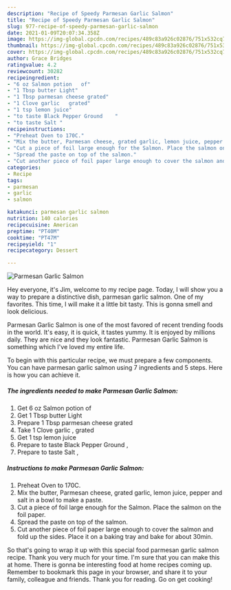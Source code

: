 ```yaml
---
description: "Recipe of Speedy Parmesan Garlic Salmon"
title: "Recipe of Speedy Parmesan Garlic Salmon"
slug: 977-recipe-of-speedy-parmesan-garlic-salmon
date: 2021-01-09T20:07:34.358Z
image: https://img-global.cpcdn.com/recipes/489c83a926c02876/751x532cq70/parmesan-garlic-salmon-recipe-main-photo.jpg
thumbnail: https://img-global.cpcdn.com/recipes/489c83a926c02876/751x532cq70/parmesan-garlic-salmon-recipe-main-photo.jpg
cover: https://img-global.cpcdn.com/recipes/489c83a926c02876/751x532cq70/parmesan-garlic-salmon-recipe-main-photo.jpg
author: Grace Bridges
ratingvalue: 4.2
reviewcount: 30282
recipeingredient:
- "6 oz Salmon potion   of"
- "1 Tbsp butter Light"
- "1 Tbsp parmesan cheese grated"
- "1 Clove garlic   grated"
- "1 tsp lemon juice"
- "to taste Black Pepper Ground    "
- "to taste Salt "
recipeinstructions:
- "Preheat Oven to 170C."
- "Mix the butter, Parmesan cheese, grated garlic, lemon juice, pepper and salt in a bowl to make a paste."
- "Cut a piece of foil large enough for the Salmon. Place the salmon on the foil paper."
- "Spread the paste on top of the salmon."
- "Cut another piece of foil paper large enough to cover the salmon and fold up the sides. Place it on a baking tray and bake for about 30min."
categories:
- Recipe
tags:
- parmesan
- garlic
- salmon

katakunci: parmesan garlic salmon 
nutrition: 140 calories
recipecuisine: American
preptime: "PT40M"
cooktime: "PT47M"
recipeyield: "1"
recipecategory: Dessert

---
```



![Parmesan Garlic Salmon](https://img-global.cpcdn.com/recipes/489c83a926c02876/751x532cq70/parmesan-garlic-salmon-recipe-main-photo.jpg)

Hey everyone, it's Jim, welcome to my recipe page. Today, I will show you a way to prepare a distinctive dish, parmesan garlic salmon. One of my favorites. This time, I will make it a little bit tasty. This is gonna smell and look delicious.



Parmesan Garlic Salmon is one of the most favored of recent trending foods in the world. It's easy, it is quick, it tastes yummy. It is enjoyed by millions daily. They are nice and they look fantastic. Parmesan Garlic Salmon is something which I've loved my entire life.


To begin with this particular recipe, we must prepare a few components. You can have parmesan garlic salmon using 7 ingredients and 5 steps. Here is how you can achieve it.

<!--inarticleads1-->

##### The ingredients needed to make Parmesan Garlic Salmon:

1. Get 6 oz Salmon potion   of
1. Get 1 Tbsp butter Light
1. Prepare 1 Tbsp parmesan cheese grated
1. Take 1 Clove garlic ,  grated
1. Get 1 tsp lemon juice
1. Prepare to taste Black Pepper Ground    ,
1. Prepare to taste Salt ,




<!--inarticleads2-->

##### Instructions to make Parmesan Garlic Salmon:

1. Preheat Oven to 170C.
1. Mix the butter, Parmesan cheese, grated garlic, lemon juice, pepper and salt in a bowl to make a paste.
1. Cut a piece of foil large enough for the Salmon. Place the salmon on the foil paper.
1. Spread the paste on top of the salmon.
1. Cut another piece of foil paper large enough to cover the salmon and fold up the sides. Place it on a baking tray and bake for about 30min.




So that's going to wrap it up with this special food parmesan garlic salmon recipe. Thank you very much for your time. I'm sure that you can make this at home. There is gonna be interesting food at home recipes coming up. Remember to bookmark this page in your browser, and share it to your family, colleague and friends. Thank you for reading. Go on get cooking!
